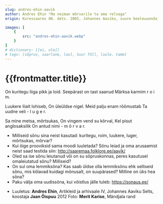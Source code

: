 ```yaml
---
slug: andres-ehin-aavik
author: Andres Ehin "Ma neiman mõrvarile ta oma relvaga"
origin: Kuressaares 08. dets. 2005, Johannes Aaviku, suure keeleuuendaja 125. sünniaastapäeval

images: [
    {
        src: "andres-ehin-aavik.webp"
    }
]
# dictionary: [[ei, ole]]
# tags: [sõprus, saarlane, laul, Suur Tõll, luule, tamm]
---
```


<h1 class="story-h1">
    {{frontmatter.title}}
</h1>

On kuritegu
liiga pikk ja loid.
Seepärast on tast saanud
Märksa karmim r o i m.

Luukere liialt lohiseb,
On üleüldse nigel.
Meid palju enam rõõmustab
Ta uudne veli - l u g e r.

Sa mine metsa, mõrtsukas,
On vingem vend su kõrval,
Kel pisut anglosaksilik
On antud nimi - m õ r v a r.

<story-author :author="frontmatter.author" :origin="frontmatter.origin" />
<!-- <story-dictionary :terms="frontmatter.dictionary" /> -->

<details-wrapper summary="Mõtlemiseks ja arutlemiseks">

- Milliseid sõnu sina neist kasutad: kuritegu, roim, luukere, luger, mõrtsukas, mõrvar?
- Kui õige prooviksid sama moodi luuletada? Sõnu leiad ja oma arusaamist neist saad testida siin: http://saaremaa.folklore.ee/aavik/ 
- Oled sa ise sõnu leiutanud või on su sõpruskonnas, peres kasutusel omaleiutatud sõnu? Milliseid?
- On sul oma lemmiksõna? Kas saab üldse olla lemmiksõnu ehk selliseid sõnu, mis kõlavad kuidagi mõnusalt, on suupärased? Milline on üks hea sõna?
- Paku välja oma uudissõna, kui võistlus jälle tuleb: https://sonaus.ee/

</details-wrapper>


<details-wrapper summary="Allikad" class="text-sm" icon="IconSources">

- Luuletus: **Andres Ehin**, Artikleid ja arhivaale IV, Johannes Aaviku Selts, koostaja **Jaan Õispuu** 2012
Foto: **Merit Karise**, Mändjala rand

</details-wrapper>
